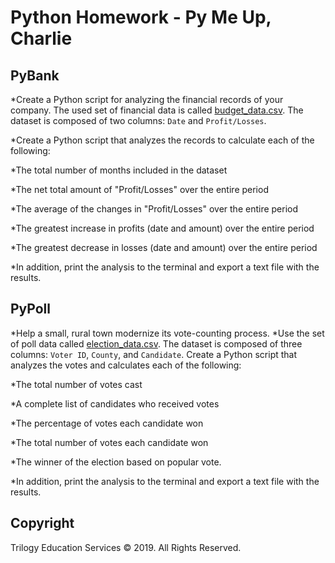 # Python Homework - Py Me Up, Charlie


## PyBank


*Create a Python script for analyzing the financial records of your company. The used set of financial data is called [budget_data.csv](PyBank/Resources/budget_data.csv). The dataset is composed of two columns: `Date` and `Profit/Losses`. 

*Create a Python script that analyzes the records to calculate each of the following:

  *The total number of months included in the dataset

  *The net total amount of "Profit/Losses" over the entire period

  *The average of the changes in "Profit/Losses" over the entire period

  *The greatest increase in profits (date and amount) over the entire period

  *The greatest decrease in losses (date and amount) over the entire period


*In addition, print the analysis to the terminal and export a text file with the results.

## PyPoll

*Help a small, rural town modernize its vote-counting process. 
*Use the set of poll data called [election_data.csv](PyPoll/Resources/election_data.csv). The dataset is composed of three columns: `Voter ID`, `County`, and `Candidate`. Create a Python script that analyzes the votes and calculates each of the following:

  *The total number of votes cast

  *A complete list of candidates who received votes

  *The percentage of votes each candidate won

  *The total number of votes each candidate won

  *The winner of the election based on popular vote.

*In addition, print the analysis to the terminal and export a text file with the results.


## Copyright

Trilogy Education Services © 2019. All Rights Reserved.
